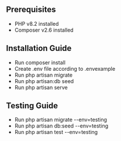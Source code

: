 ## Prerequisites

-   PHP v8.2 installed
-   Composer v2.6 installed

## Installation Guide

-   Run composer install
-   Create .env file according to .envexample
-   Run php artisan migrate
-   Run php artisan:db seed
-   Run php artisan serve

## Testing Guide

-   Run php artisan migrate --env=testing
-   Run php artisan db:seed --env=testing
-   Run php artisan test --env=testing
